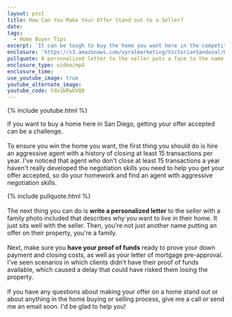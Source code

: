 ```yaml
---
layout: post
title: How Can You Make Your Offer Stand out to a Seller?
date:
tags:
  - Home Buyer Tips
excerpt: 'It can be tough to buy the home you want here in the competitive San Diego market, but these tips will help your offer stand out to sellers.'
enclosure: 'https://s3.amazonaws.com/vyralmarketing/Victoria+Sandoval/How+to+make+your+offer+stand+out.mp4'
pullquote: A personalized letter to the seller puts a face to the name.
enclosure_type: video/mp4
enclosure_time:
use_youtube_image: true
youtube_alternate_image:
youtube_code: Ydv1bRwUVQ8
---
```



{% include youtube.html %}

If you want to buy a home here in San Diego, getting your offer accepted can be a challenge.
<br>&nbsp;
<br>To ensure you win the home you want, the first thing you should do is hire an aggressive agent with a history of closing at least 15 transactions per year. I've noticed that agent who don't close at least 15 transactions a year haven't really developed the negotiation skills you need to help you get your offer accepted, so do your homework and find an agent with aggressive negotiation skills.

{% include pullquote.html %}
<br>&nbsp;
<br>The next thing you can do is **write a personalized letter** to the seller with a family photo included that describes why you want to live in their home. It just sits well with the seller. Then, you're not just another name putting an offer on their property, you're a family.&nbsp;
<br>&nbsp;
<br>Next, make sure you **have your proof of funds** ready to prove your down payment and closing costs, as well as your letter of mortgage pre-approval. I've seen scenarios in which clients didn't have their proof of funds available, which caused a delay that could have risked them losing the property.
<br>&nbsp;
<br>If you have any questions about making your offer on a home stand out or about anything in the home buying or selling process, give me a call or send me an email soon. I'd be glad to help you!